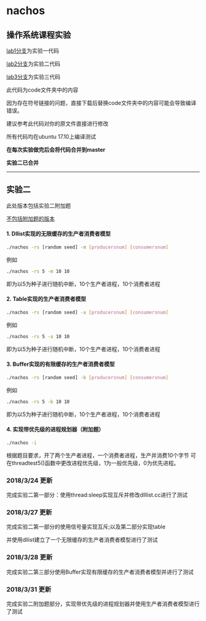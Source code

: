 # nachos

## 操作系统课程实验

[lab1分支](https://github.com/aksudya/nachos/tree/lab1)为实验一代码

[lab2分支](https://github.com/aksudya/nachos/tree/lab2)为实验二代码

[lab3分支](https://github.com/aksudya/nachos/tree/lab3)为实验三代码

此代码为code文件夹中的内容

因为存在符号链接的问题，直接下载后替换code文件夹中的内容可能会导致编译错误。

建议参考此代码对你的原文件直接进行修改

所有代码均在ubuntu 17.10上编译测试

**在每次实验做完后会将代码合并到master**

**实验二已合并**

- - - - - - -

## 实验二

此处版本包括实验二附加题

[不包括附加题的版本](https://github.com/aksudya/nachos/tree/a062b3aa5994e5e0ccb91331e23af3ff3ebdcfe4)


#### 1. Dllist实现的无限缓存的生产者消费者模型

```bash
./nachos -rs [random seed] -m [producersnum] [consumersnum]
```

例如
```bash
./nachos -rs 5 -m 10 10 
```
即为以5为种子进行随机中断，10个生产者进程，10个消费者进程

#### 2. Table实现的生产者消费者模型

```bash
./nachos -rs [random seed] -a [producersnum] [consumersnum]
```

例如
```bash
./nachos -rs 5 -a 10 10 
```
即为以5为种子进行随机中断，10个生产者进程，10个消费者进程


#### 3. Buffer实现的有限缓存的生产者消费者模型

```bash
./nachos -rs [random seed] -b [producersnum] [consumersnum]
```

例如
```bash
./nachos -rs 5 -b 10 10 
```
即为以5为种子进行随机中断，10个生产者进程，10个消费者进程


#### 4. 实现带优先级的进程规划器（附加题）

```bash
./nachos -i
```

根据题目要求，开了两个生产者进程，一个消费者进程，生产并消费10个字节
可在threadtest5()函数中更改进程优先级，1为一般优先级，0为优先进程。

### 2018/3/24 更新

完成实验二第一部分：使用thread:sleep实现互斥并修改dlllist.cc进行了测试

### 2018/3/27 更新
完成实验二第一部分的使用信号量实现互斥;以及第二部分实现table

并使用dllist建立了一个无限缓存的生产者消费者模型进行了测试

### 2018/3/28 更新
完成实验二第三部分使用Buffer实现有限缓存的生产者消费者模型并进行了测试

### 2018/3/31 更新
完成实验二附加题部分，实现带优先级的进程规划器并使用生产者消费者模型进行了测试



